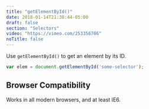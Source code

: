 ```yaml
---
title: "getElementById()"
date: 2018-01-14T21:38:44-05:00
draft: false
section: "Selectors"
video: "https://vimeo.com/253356706"
noTitle: false
---
```


Use `getElementById()` to get an element by its ID.

```javascript
var elem = document.getElementById('some-selector');
```

## Browser Compatibility

Works in all modern browsers, and at least IE6.